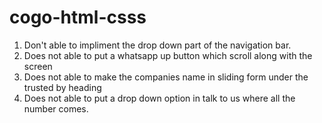 # cogo-html-csss
1. Don't able to impliment the drop down part of the navigation bar.
2. Does not able to put a whatsapp up button which scroll along with the screen
3. Does not able to make the companies name in sliding form under the trusted by heading
4. Does not able to put a drop down option in talk to us where all the number comes.
